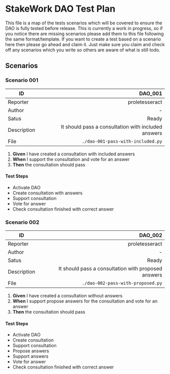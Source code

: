 # StakeWork DAO Test Plan

This file is a map of the tests scenarios which will be covered to ensure the DAO is fully tested before release. This is currently a work in progress, so if you notice there are missing scenarios please add them to this file following the same format/template. If you want to create a test based on a scenario here then please go ahead and claim it. Just make sure you claim and check off any scenarios which you write so others are aware of what is still todo.

## Scenarios

### Scenario 001

| ID          |  DAO_001 |
| ----------- | -----: |
| Reporter    | proletesseract |
| Author      | - |
| Satus       | Ready |
| Description | It should pass a consultation with included answers |
| File        | `./dao-001-pass-with-included.py`

1. **Given** I have created a consultation with included answers
2. **When** I support the consultation and vote for an answer
3. **Then** the consultation should pass

#### Test Steps
- Activate DAO
- Create consultation with answers
- Support consultation
- Vote for answer
- Check consultation finished with correct answer

### Scenario 002

| ID          |  DAO_002 |
| ----------- | -----: |
| Reporter    | proletesseract |
| Author      | - |
| Satus       | Ready |
| Description | It should pass a consultation with proposed answers |
| File        | `./dao-002-pass-with-proposed.py`

1. **Given** I have created a consultation without answers
2. **When** I support propose answers for the consultation and vote for an answer
3. **Then** the consultation should pass

#### Test Steps
- Activate DAO
- Create consultation
- Support consultation
- Propose answers
- Support answers
- Vote for answer
- Check consultation finished with correct answer